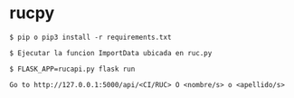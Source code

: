 # rucpy
```
$ pip o pip3 install -r requirements.txt
```
```
$ Ejecutar la funcion ImportData ubicada en ruc.py
```
```
$ FLASK_APP=rucapi.py flask run
```
```
Go to http://127.0.0.1:5000/api/<CI/RUC> O <nombre/s> o <apellido/s> 
```